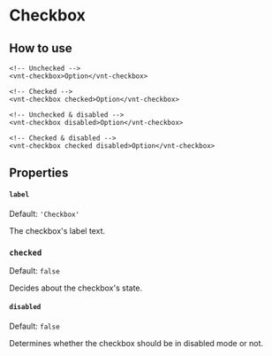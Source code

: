 # Checkbox

## How to use
```
<!-- Unchecked -->
<vnt-checkbox>Option</vnt-checkbox>

<!-- Checked -->
<vnt-checkbox checked>Option</vnt-checkbox>

<!-- Unchecked & disabled -->
<vnt-checkbox disabled>Option</vnt-checkbox>

<!-- Checked & disabled -->
<vnt-checkbox checked disabled>Option</vnt-checkbox>
```

## Properties
#### `label`
Default: `'Checkbox'`

The checkbox's label text.

### `checked`
Default: `false`

Decides about the checkbox's state.

#### `disabled`
Default: `false`

Determines whether the checkbox should be in disabled mode or not.
